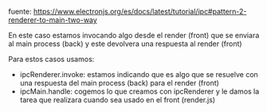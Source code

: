 fuente: https://www.electronjs.org/es/docs/latest/tutorial/ipc#pattern-2-renderer-to-main-two-way

En este caso estamos invocando algo desde el render (front) que se enviara al main process (back) y este devolvera una respuesta al render (front)

Para estos casos usamos:

- ipcRenderer.invoke: estamos indicando que es algo que se resuelve con una respuesta del main process (back) para el render (front)
- ipcMain.handle: cogemos lo que creamos con ipcRenderer y le damos la tarea que realizara cuando sea usado en el front (render.js)
